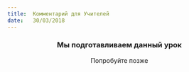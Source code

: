 ```yaml
---
title:  Комментарий для Учителей
date:   30/03/2018
---
```


### <center>Мы подготавливаем данный урок</center>
<center>Попробуйте позже</center>
